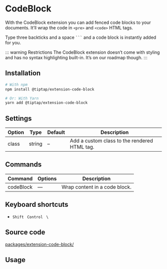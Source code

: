 # CodeBlock
With the CodeBlock extension you can add fenced code blocks to your documents. It’ll wrap the code in `<pre>` and `<code>` HTML tags.

Type three backticks and a space <code>&grave;&grave;&grave;</code> and a code block is instantly added for you.

::: warning Restrictions
The CodeBlock extension doesn’t come with styling and has no syntax highlighting built-in. It’s on our roadmap though.
:::

## Installation
```bash
# With npm
npm install @tiptap/extension-code-block

# Or: With Yarn
yarn add @tiptap/extension-code-block
```

## Settings
| Option | Type   | Default | Description                                  |
| ------ | ------ | ------- | -------------------------------------------- |
| class  | string | –       | Add a custom class to the rendered HTML tag. |

## Commands
| Command   | Options | Description                   |
| --------- | ------- | ----------------------------- |
| codeBlock | —       | Wrap content in a code block. |

## Keyboard shortcuts
* `Shift ` `Control ` `\`

## Source code
[packages/extension-code-block/](https://github.com/ueberdosis/tiptap-next/blob/main/packages/extension-code-block/)

## Usage
<demo name="Extensions/CodeBlock" highlight="3-5,17,36" />

